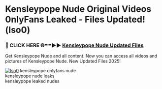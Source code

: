 # Kensleypope Nude Original Videos 0nlyFans Leaked - Files Updated! (lso0)

<h3>🔴 CLICK HERE 🌐==►► <a href="https://tinyurl.com/4mcuefdz" rel="nofollow">Kensleypope Nude Updated Files</a></h3>

Get Kensleypope Nude and all content. Now you can access all videos and pictures of Kensleypope Nude. New Updated Files 2025!

[![lso0](https://i.imgur.com/StAQSOY.gif)](https://tinyurl.com/4mcuefdz)
kensleypope onlyfans nude<br>
kensleypope nude leaks<br>
kensleypope leaked nudes